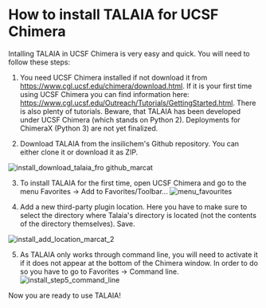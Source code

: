 # How to install TALAIA for UCSF Chimera

Intalling TALAIA in UCSF Chimera is very easy and quick. You will need to follow these steps:

1. You need UCSF Chimera installed if not download it from https://www.cgl.ucsf.edu/chimera/download.html. 
If it is your first time using UCSF Chimera you can find information here: https://www.cgl.ucsf.edu/Outreach/Tutorials/GettingStarted.html. There is also plenty of tutorials. Beware, that TALAIA has been developed under UCSF Chimera (which stands on Python 2). Deployments for ChimeraX (Python 3) are not yet finalized.

2. Download TALAIA from the insilichem's Github repository. You can either clone it or download it as ZIP.

![install_download_talaia_fro github_marcat](https://user-images.githubusercontent.com/63212606/234835874-5e6f2524-4ad3-41fb-ae4e-2794bbbf46a4.png)


3. To install TALAIA for the first time, open UCSF Chimera and go to the menu Favorites -> Add to Favorites/Toolbar...
![menu_favourites](https://user-images.githubusercontent.com/63212606/234820955-c83f2c35-323d-4cec-b83c-eda7264dc63e.PNG)

4. Add a new third-party plugin location. Here you have to make sure to select the directory where Talaia's directory is located (not the contents of the directory themselves). Save.

![install_add_location_marcat_2](https://user-images.githubusercontent.com/63212606/234833893-e21aafaa-caad-4f70-8db9-de7b057933d6.PNG)

5. As TALAIA only works through command line, you will need to activate it if it does not appear at the bottom of the Chimera window. In order to do so you have to go to Favorites -> Command line.
![install_step5_command_line](https://user-images.githubusercontent.com/63212606/234821003-8ff69e87-90b1-4834-b593-8617575e319b.PNG)

Now you are ready to use TALAIA!
